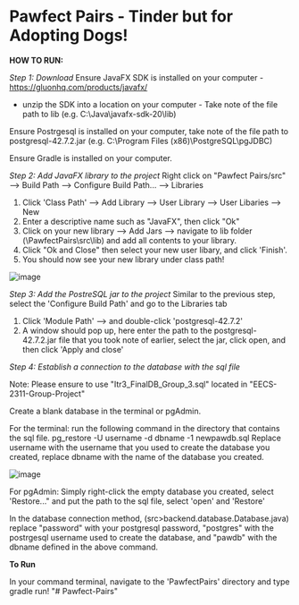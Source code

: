 # Pawfect Pairs - Tinder but for Adopting Dogs!


**HOW TO RUN:**

_Step 1: Download_
Ensure JavaFX SDK is installed on your computer - https://gluonhq.com/products/javafx/
* unzip the SDK into a location on your computer - Take note of the file path to lib (e.g. C:\Java\javafx-sdk-20\lib)

Ensure Postrgesql is installed on your computer, take note of the file path to postgresql-42.7.2.jar (e.g. C:\Program Files (x86)\PostgreSQL\pgJDBC)

Ensure Gradle is installed on your computer. 


_Step 2: Add JavaFX library to the project_
Right click on "Pawfect Pairs/src" --> Build Path --> Configure Build Path... --> Libraries 

1. Click 'Class Path' --> Add Library --> User Library --> User Libaries --> New 
2. Enter a descriptive name such as "JavaFX", then click "Ok"
3. Click on your new library --> Add Jars --> navigate to lib folder (\PawfectPairs\src\lib) and add all contents to your library. 
4. Click "Ok and Close" then select your new user libary, and click 'Finish'. 
5. You should now see your new library under class path!

![image](https://github.com/Isaiahak/EECS-2311-Group-Project/assets/97921328/8d64f5cb-db5a-4f15-8918-c493b7061bf9)


_Step 3: Add the PostreSQL jar to the project_
Similar to the previous step, select the 'Configure Build Path' and go to the Libraries tab
1. Click 'Module Path' --> and double-click 'postgresql-42.7.2'
2. A window should pop up, here enter the path to the postgresql-42.7.2.jar file that you took note of earlier, select the jar, click open, and then click 'Apply and close'

_Step 4: Establish a connection to the database with the sql file_

Note: Please ensure to use "Itr3_FinalDB_Group_3.sql" located in "EECS-2311-Group-Project"

Create a blank database in the terminal or pgAdmin.

For the terminal: run the following command in the directory that contains the sql file.
pg_restore -U username -d dbname -1 newpawdb.sql
Replace username with the username that you used to create the database you created, replace dbname with the name of the database you created. 

![image](https://github.com/Isaiahak/EECS-2311-Group-Project/assets/97921328/4d0a26a9-8637-4c68-9cd5-6e03cd3bf756)

For pgAdmin: Simply right-click the empty database you created, select 'Restore..." and put the path to the sql file, select 'open' and 'Restore'

In the database connection method,  (src>backend.database.Database.java) replace "password" with your postgresql password, "postgres" with the postrgesql username used to create the database, and "pawdb" with the dbname defined in the above command.


**To Run**

In your command terminal, navigate to the 'PawfectPairs' directory and type gradle run!
"# Pawfect-Pairs" 
